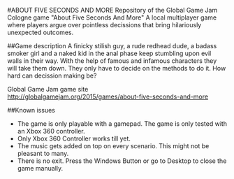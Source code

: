 #ABOUT FIVE SECONDS AND MORE
Repository of the Global Game Jam Cologne game "About Five Seconds And More"
A local multiplayer game where players argue over pointless decissions that bring hilariously unexpected outcomes.

##Game description
A finicky stilish guy, a rude redhead dude, a badass smoker girl and a naked kid in the anal phase keep stumbling upon evil walls in their way. With the help of famous and infamous characters they will take them down. They only have to decide on the methods to do it. How hard can decission making be?

Global Game Jam game site<br/>
http://globalgamejam.org/2015/games/about-five-seconds-and-more

##Known issues
<ul>
<li>The game is only playable with a gamepad. The game is only tested with an Xbox 360 controller.</li>
<li>Only Xbox 360 Controller works till yet.</li>
<li>The music gets added on top on every scenario. This might not be pleasant to many.</li>
<li>There is no exit. Press the Windows Button or go to Desktop to close the game manually.</li>
</ul>
